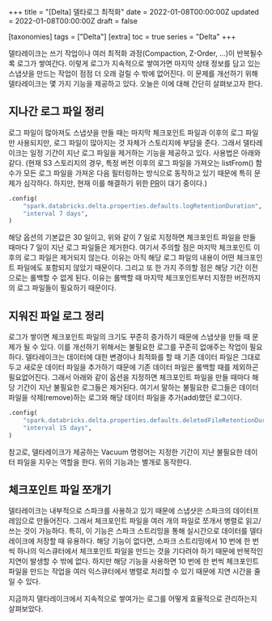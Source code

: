 +++
title = "[Delta] 델타로그 최적화"
date = 2022-01-08T00:00:00Z
updated = 2022-01-08T00:00:00Z
draft = false

[taxonomies]
tags = ["Delta"]
[extra]
toc = true
series = "Delta"
+++

델타레이크는 쓰기 작업이나 여러 최적화 과정(Compaction, Z-Order, ...)이 반복될수록 로그가 쌓여간다. 이렇게 로그가 지속적으로 쌓여가면 마지막 상태 정보를 담고 있는 스냅샷을 만드는 작업이 점점 더 오래 걸릴 수 밖에 없어진다. 이 문제를 개선하기 위해 델타레이크는 몇 가지 기능을 제공하고 있다. 오늘은 이에 대해 간단히 살펴보고자 한다.

## 지나간 로그 파일 정리

로그 파일이 많아져도 스냅샷을 만들 때는 마지막 체크포인트 파일과 이후의 로그 파일만 사용되지만, 로그 파일이 많아지는 것 자체가 스토리지에 부담을 준다. 그래서 델타레이크는 일정 기간이 지난 로그 파일을 제거하는 기능을 제공하고 있다. 사용법은 아래와 같다.
(현재 S3 스토리지의 경우, 특정 버전 이후의 로그 파일을 가져오는 listFrom() 함수가 모든 로그 파일을 가져온 다음 필터링하는 방식으로 동작하고 있기 때문에 특히 문제가 심각하다. 하지만, 현재 이를 해결하기 위한 [PR](https://github.com/delta-io/delta/pull/1210)이 대기 중이다.)

```python
.config(
    "spark.databricks.delta.properties.defaults.logRetentionDuration",
    "interval 7 days",
)
```

해당 옵션의 기본값은 30 일이고, 위와 같이 7 일로 지정하면 체크포인트 파일을 만들 때마다 7 일이 지난 로그 파일들은 제거한다. 여기서 주의할 점은 마지막 체크포인트 이후의 로그 파일은 제거되지 않는다. 이유는 아직 해당 로그 파일의 내용이 어떤 체크포인트 파일에도 포함되지 않았기 때문이다. 그리고 또 한 가지 주의할 점은 해당 기간 이전으로는 롤백할 수 없게 된다. 이유는 롤백할 때 마지막 체크포인트부터 지정한 버전까지의 로그 파일들이 필요하기 때문이다.

## 지워진 파일 로그 정리

로그가 쌓이면 체크포인트 파일의 크기도 꾸준히 증가하기 때문에 스냅샷을 만들 때 문제가 될 수 있다. 이를 개선하기 위해서는 불필요한 로그를 꾸준히 없애주는 작업이 필요하다. 델타레이크는 데이터에 대한 변경이나 최적화를 할 때 기존 데이터 파일은 그대로 두고 새로운 데이터 파일을 추가하기 때문에 기존 데이터 파일은 롤백할 때를 제외하곤 필요없어진다. 그래서 아래와 같이 옵션을 지정하면 체크포인트 파일을 만들 때마다 해당 기간이 지난 불필요한 로그들은 제거된다. 여기서 말하는 불필요한 로그들은 데이터 파일을 삭제(remove)하는 로그와 해당 데이터 파일을 추가(add)했던 로그이다.

```python
.config(
    "spark.databricks.delta.properties.defaults.deletedFileRetentionDuration",
    "interval 15 days",
)
```

참고로, 델타레이크가 제공하는 Vacuum 명령어는 지정한 기간이 지난 불필요한 데이터 파일을 지우는 역할을 한다. 위의 기능과는 별개로 동작한다.

## 체크포인트 파일 쪼개기

델타레이크는 내부적으로 스파크를 사용하고 있기 때문에 스냅샷은 스파크의 데이터프레임으로 만들어진다. 그래서 체크포인트 파일을 여러 개의 파일로 쪼개서 병렬로 읽고/쓰는 것이 가능하다. 특히, 이 기능은 스파크 스트리밍을 통해 실시간으로 데이터를 델타레이크에 저장할 때 유용하다. 해당 기능이 없다면, 스파크 스트리밍에서 10 번에 한 번씩 하나의 익스큐터에서 체크포인트 파일을 만드는 것을 기다려야 하기 때문에 반복적인 지연이 발생할 수 밖에 없다. 하지만 해당 기능을 사용하면 10 번에 한 번씩 체크포인트 파일을 만드는 작업을 여러 익스큐터에서 병렬로 처리할 수 있기 때문에 지연 시간을 줄일 수 있다.

지금까지 델타레이크에서 지속적으로 쌓여가는 로그를 어떻게 효율적으로 관리하는지 살펴보았다.
